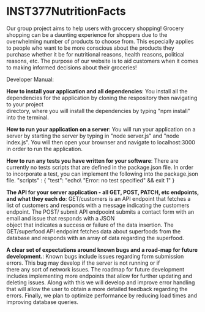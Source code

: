 # INST377NutritionFacts
Our group project aims to help users with groccery shopping! Grocery shopping can be a daunting experience for shoppers due to the overwhelming number of products to choose from. This especially applies to people who want to be more conscious about the products they purchase whether it be for nutritional reasons, health reasons, political reasons, etc. The purpose of our website is to aid customers when it comes to making informed decisions about their groceries!



Developer Manual: 

**How to install your application and all dependencies**: 
  You install all the dependencies for the application by cloning the respository then navigating to your project     
  directory, where you will install the dependencies by typing "npm install" into the terminal. 
  
**How to run your application on a server**: 
  You will run your application on a server by starting the server by typing in "node server.js" and "node index.js". 
  You will then open your brownser and navigate to localhost:3000 in order to run the application. 
  
**How to run any tests you have written for your software**: 
  There are currently no tests scripts that are defined in the package.json file. In order to incorporate a test, you 
  can implement the following into the package.json file. "scripts" : {
                                                             "test": "echo\ "Error: no test specified\" && exit 1"
                                                             } 
                                                             
**The API for your server application - all GET, POST, PATCH, etc endpoints, and what they each do**: 
  GET/customers is an API endpoint that fetches a list of customers and responds with a message indicating the customers   endpoint. The POST/ submit API endpooint submits a contact form with an email and issue that responds with a JSON     
  object that indicates a success or failure of the data insertion. The GET/superfood API endpoint fetches data about 
  superfoods from the database and responds with an array of data regarding the superfood. 
  
**A clear set of expectations around known bugs and a road-map for future development.**: 
  Known bugs include issues regarding form submission errors. This bug may develop if the server is not running or if   
  there any sort of network issues. The roadmap for future development includes implementing more endpoints that allow 
  for further updating and deleting issues. Along with this we will develop and improve error handling that will allow 
  the user to obtain a more detailed feedback regarding the errors. Finally, we plan to optimize performance by reducing 
  load times and improving database queries. 
